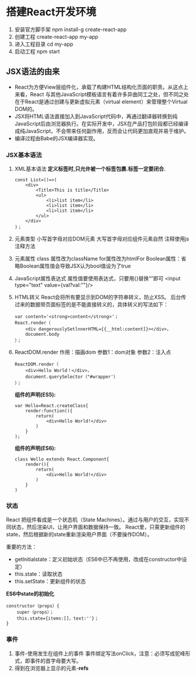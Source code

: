 # 搭建React开发环境

1.  安装官方脚手架
    npm install-g create-react-app
2.  创建工程
    create-react-app my-app
3.  进入工程目录
    cd my-app
4.  启动工程
	npm start

## JSX语法的由来

-   React为方便View层组件化，承载了构建HTML结构化页面的职责。从这点上来看，React 与其他JavaScript模板语言有着许多异曲同工之处，但不同之处在于React是通过创建与更新虚拟元素（virtual element）来管理整个Virtual DOM的。
-   JSX将HTML语法直接加入到JavaScript代码中，再通过翻译器转换到纯JavaScript后由浏览器执行。在实际开发中，JSX在产品打包阶段都已经编译成纯JavaScript，不会带来任何副作用，反而会让代码更加直观并易于维护。
-   编译过程由Babe的JSX编译器实现。

### JSX基本语法

1.  XML基本语法
    **定义标签时,只允许被一个标签包裹.标签一定要闭合.**

    ```
    const List=()=>(
        <div>
            <Title>This is title</Title>
            <ul>
                <li>list item</li>
                <li>list item</li>
                <li>list item</li>
            </ul>
        </div>
    )；
    ```

2.  元素类型 
    小写首字母对应DOM元素
    大写首字母对应组件元素自然
    注释使用js注释方法

3.  元素属性
    class 属性改为className
    for属性改为htmlFor
    Boolean属性：省略Boolean属性值会导致JSX认为bool值设为了true

4.  JavaScript属性表达式
    属性值要使用表达式，只要用{}替换“”即可
    <input type="text" value={val?val:""}/>

5.  HTML转义
    React会将所有要显示到DOM的字符串转义，防止XSS。
    后台传过来的数据带页面标签的是不能直接转义的，具体转义的写法如下：

    ```
    var content='<strong>content</strong>'；
    React.render（
    	<div dangerouslySetlnnerHTML={{__html:content]}></div>，
    	document.body
    ）；
    ```

6.  ReactDOM.render
    作用：描画dom
    参数1：dom对象
    参数2：注入点

    ```
    ReactDOM.render（
    	<div>Hello World！</div>，
    	document.querySelector（"#wrapper'）
    ）；
    ```
    **组件的声明(ES5):**

    ```
    var Hello=React.createClass{
        render:function(){
            return(
                <div>Hello World!</div>
            )
    	}
    );
    ```

    **组件的声明(ES6):**

    ```
    class Wello extends React.Component{
        render(){
       		return(
    			<div>Hello World!</div>
    		)
    	}
    )
    ```

### 状态

React 把组件看成是一个状态机（State Machines）。通过与用户的交互，实现不同状态，然后渲染UI，让用户界面和数据保持一致。
React里，只需更新组件的state，然后根据新的state重新渲染用户界面（不要操作DOM）。

重要的方法：

-   getlnitialstate：定义初始状态（ES6中已不再使用，改成在constructor中设定）
-   this.state：读取状态
-   this.setState：更新组件的状态

**ES6中state的初始化**

```
constructor（props）{
	super（props）；
	this.state={items:[]，text:''}；
}
```

### 事件

1.  事件-使用发生在组件上的事件
    事件绑定写法onClick，注意：必须写成驼峰形式，即事件的首字母要大写。
2.  得到在浏览器上显示的元素-**refs**